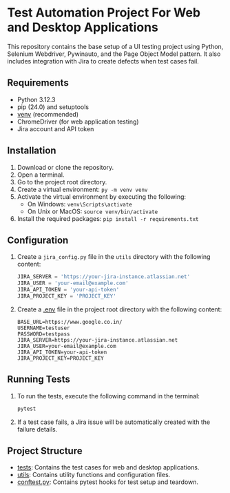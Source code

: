 # Test Automation Project For Web and Desktop Applications

This repository contains the base setup of a UI testing project using Python, Selenium Webdriver, Pywinauto, and the Page Object Model pattern. It also includes integration with Jira to create defects when test cases fail.

## Requirements

* Python 3.12.3
* pip (24.0) and setuptools
* [venv](https://packaging.python.org/guides/installing-using-pip-and-virtual-environments/) (recommended)
* ChromeDriver (for web application testing)
* Jira account and API token

## Installation

1. Download or clone the repository.
2. Open a terminal.
3. Go to the project root directory.
4. Create a virtual environment: `py -m venv venv`
5. Activate the virtual environment by executing the following:
    - On Windows: `venv\Scripts\activate`
    - On Unix or MacOS: `source venv/bin/activate`
6. Install the required packages: `pip install -r requirements.txt`

## Configuration

1. Create a `jira_config.py` file in the `utils` directory with the following content:
    ```python
    JIRA_SERVER = 'https://your-jira-instance.atlassian.net'
    JIRA_USER = 'your-email@example.com'
    JIRA_API_TOKEN = 'your-api-token'
    JIRA_PROJECT_KEY = 'PROJECT_KEY'
    ```

2. Create a [.env](http://_vscodecontentref_/1) file in the project root directory with the following content:
    ```
    BASE_URL=https://www.google.co.in/
    USERNAME=testuser
    PASSWORD=testpass
    JIRA_SERVER=https://your-jira-instance.atlassian.net
    JIRA_USER=your-email@example.com
    JIRA_API_TOKEN=your-api-token
    JIRA_PROJECT_KEY=PROJECT_KEY
    ```

## Running Tests

1. To run the tests, execute the following command in the terminal:
    ```sh
    pytest
    ```

2. If a test case fails, a Jira issue will be automatically created with the failure details.

## Project Structure

- [tests](http://_vscodecontentref_/2): Contains the test cases for web and desktop applications.
- [utils](http://_vscodecontentref_/3): Contains utility functions and configuration files.
- [conftest.py](http://_vscodecontentref_/4): Contains pytest hooks for test setup and teardown.